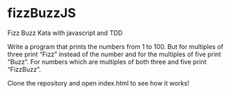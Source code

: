 fizzBuzzJS
==========

Fizz Buzz Kata with javascript and TDD

Write a program that prints the numbers from 1 to 100. 
But for multiples of three print “Fizz” instead of the number and for the multiples of five print “Buzz”. 
For numbers which are multiples of both three and five print “FizzBuzz”.

Clone the repository and open index.html to see how it works! 
